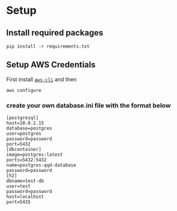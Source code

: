 # Setup

## Install required packages
```
pip install -r requirements.txt
```

## Setup AWS Credentials
First install [`aws-cli`](https://docs.aws.amazon.com/cli/latest/userguide/install-cliv2.html)  and then
```
aws configure
```

### create your own database.ini file with the format below
```
[postgresql]
host=10.0.2.15
database=postgres
user=postgres
password=password
port=5432
[dbcontainer]
image=postgres:latest
ports=5432:5432
name=postgres-qqd-database
password=password
[h2]
dbname=test-db
user=test
password=password
host=localhost
port=5435
```
